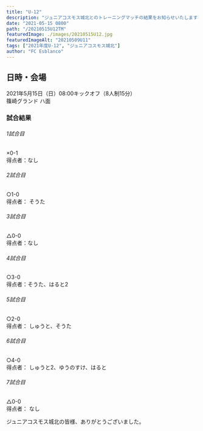 ```yaml
---
title: "U-12"
description: "ジュニアコスモス城北とのトレーニングマッチの結果をお知らせいたします"
date: "2021-05-15 0800"
path: "/20210515U12TM"
featuredImage: ./images/20210515U12.jpg
featuredImageAlt: "20210509U11"
tags: ["2021年度U-12", "ジュニアコスモス城北"]
author: "FC Esblanco"
---
```



## 日時・会場

2021年5月15日（日）08:00キックオフ（8人制15分）  
篠崎グランド ハ面  

### 試合結果

######  1試合目  
×0-1  
得点者：なし

###### 2試合目  
○1-0  
得点者： そうた

######  3試合目  
△0-0  
得点者：なし

######  4試合目  
○3-0    
得点者：そうた、はると2

###### 5試合目  
○2-0      
得点者： しゅうと、そうた

###### 6試合目  
○4-0    
得点者： しゅうと2、ゆうのすけ、はると

###### 7試合目  
△0-0    
得点者： なし


ジュニアコスモス城北の皆様、ありがとうございました。


